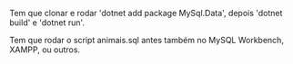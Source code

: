 Tem que clonar e rodar 'dotnet add package MySql.Data', depois 'dotnet build' e 'dotnet run'.

Tem que rodar o script animais.sql antes também no MySQL Workbench, XAMPP, ou outros.
